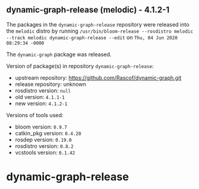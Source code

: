 ## dynamic-graph-release (melodic) - 4.1.2-1

The packages in the `dynamic-graph-release` repository were released into the `melodic` distro by running `/usr/bin/bloom-release --rosdistro melodic --track melodic dynamic-graph-release --edit` on `Thu, 04 Jun 2020 08:29:34 -0000`

The `dynamic-graph` package was released.

Version of package(s) in repository `dynamic-graph-release`:

- upstream repository: https://github.com/Rascof/dynamic-graph.git
- release repository: unknown
- rosdistro version: `null`
- old version: `4.1.1-1`
- new version: `4.1.2-1`

Versions of tools used:

- bloom version: `0.9.7`
- catkin_pkg version: `0.4.20`
- rosdep version: `0.19.0`
- rosdistro version: `0.8.2`
- vcstools version: `0.1.42`


# dynamic-graph-release